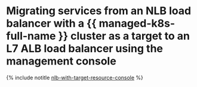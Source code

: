 # Migrating services from an NLB load balancer with a {{ managed-k8s-full-name }} cluster as a target to an L7 ALB load balancer using the management console

{% include notitle [nlb-with-target-resource-console](../../../../_tutorials/security/nlb-with-target-resource-k8s-console.md) %}
